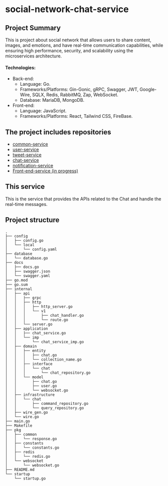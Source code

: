 # social-network-chat-service
## Project Summary
This is project about social network that allows users to share content, images, and emotions, and have real-time communication capabilities, while ensuring high performance, security, and scalability using the microservices architecture.

#### Technologies:
- Back-end:
  - Language: Go.
  - Frameworks/Platforms: Gin-Gonic, gRPC, Swagger, JWT, Google-Wire, SQLX, Redis, RabbitMQ, Zap, WebSocket.
  - Database: MariaDB, MongoDB.
- Front-end:
  - Language: JavaScript.
  - Frameworks/Platforms: React, Tailwind CSS, FireBase.

## The project includes repositories
- [common-service](https://github.com/nhutHao02/social-network-common-service)
- [user-service](https://github.com/nhutHao02/social-network-user-service)
- [tweet-service](https://github.com/nhutHao02/social-network-tweet-service)
- [chat-service](https://github.com/nhutHao02/social-network-chat-service)
- [notification-service](https://github.com/nhutHao02/social-network-notification-service)
- [Front-end-service (in progress)](https://github.com/nhutHao02/)

## This service
This is the service that provides the APIs related to the Chat and handle the real-time messages.

## Project structure
```
.
├── config
│   ├── config.go
│   └── local
│       └── config.yaml
├── database
│   └── database.go
├── docs
│   ├── docs.go
│   ├── swagger.json
│   └── swagger.yaml
├── go.mod
├── go.sum
├── internal
│   ├── api
│   │   ├── grpc
│   │   ├── http
│   │   │   ├── http_server.go
│   │   │   └── v1
│   │   │       ├── chat_handler.go
│   │   │       └── route.go
│   │   └── server.go
│   ├── application
│   │   ├── chat_service.go
│   │   └── imp
│   │       └── chat_service_imp.go
│   ├── domain
│   │   ├── entity
│   │   │   ├── chat.go
│   │   │   └── collection_name.go
│   │   ├── interface
│   │   │   └── chat
│   │   │       └── chat_repository.go
│   │   └── model
│   │       ├── chat.go
│   │       ├── user.go
│   │       └── websocket.go
│   ├── infrastructure
│   │   └── chat
│   │       ├── command_repository.go
│   │       └── query_repository.go
│   ├── wire_gen.go
│   └── wire.go
├── main.go
├── Makefile
├── pkg
│   ├── common
│   │   └── response.go
│   ├── constants
│   │   └── constants.go
│   ├── redis
│   │   └── redis.go
│   └── websocket
│       └── websocket.go
├── README.md
└── startup
    └── startup.go
```